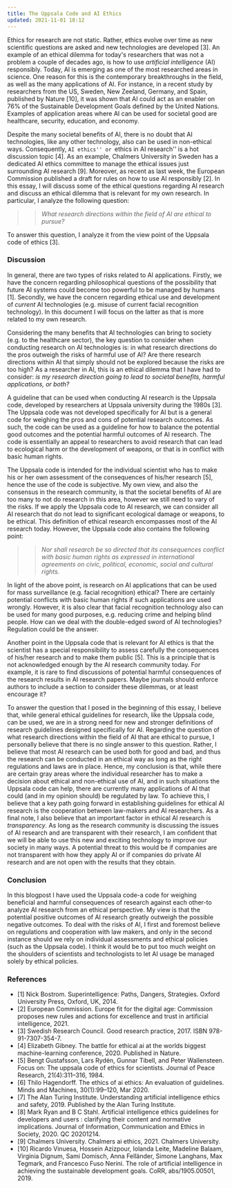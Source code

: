 ```yaml
---
title: The Uppsala Code and AI Ethics
updated: 2021-11-01 18:12
---
```


Ethics for research are not static. Rather, ethics evolve over time as new scientific questions are asked and new technologies are developed [3]. An example of an ethical dilemma for today's researchers that was not a problem a couple of decades ago, is how to use *artificial intelligence* (AI) responsibly. Today, AI is emerging as one of the most researched areas in science. One reason for this is the contemporary breakthroughs in the field, as well as the many applications of AI. For instance, in a recent study by researchers from the US, Sweden, New Zeeland, Germany, and Spain, published by Nature [10], it was shown that AI could act as an enabler on 76% of the Sustainable Development Goals defined by the United Nations. Examples of application areas where AI can be used for societal good are healthcare, security, education, and economy.

Despite the many societal benefits of AI, there is no doubt that AI technologies, like any other technology, also can be used in non-ethical ways. Consequently, ``AI ethics'' or ``ethics in AI research'' is a hot discussion topic [4]. As an example, Chalmers University in Sweden has a dedicated AI ethics committee to manage the ethical issues just surrounding AI research [9]. Moreover, as recent as last week, the European Commission published a draft for rules on how to use AI responsibly [2]. In this essay, I will discuss some of the ethical questions regarding AI research and discuss an ethical dilemma that is relevant for my own research. In particular, I analyze the following question:

>> *What research directions within the field of AI are ethical to pursue?*

To answer this question, I analyze it from the view point of the Uppsala code of ethics [3].

### Discussion

In general, there are two types of risks related to AI applications. Firstly, we have the concern regarding philosophical questions of the possibility that future AI systems could become too powerful to be managed by humans [1]. Secondly, we have the concern regarding ethical use and development of *current* AI technologies (e.g. misuse of current facial recognition technology). In this document I will focus on the latter as that is more related to my own research.

Considering the many benefits that AI technologies can bring to society (e.g. to the healthcare sector), the key question to consider when conducting research on AI technologies is: in what research directions do the pros outweigh the risks of harmful use of AI? Are there research directions within AI that simply should not be explored because the risks are too high? As a researcher in AI, this is an ethical dilemma that I have had to consider: *is my research direction going to lead to societal benefits, harmful applications, or both?*

A guideline that can be used when conducting AI research is the Uppsala code, developed by researchers at Uppsala university during the 1980s [3]. The Uppsala code was not developed specifically for AI but is a general code for weighing the pros and cons of potential research outcomes. As such, the code can be used as a guideline for how to balance the potential good outcomes and the potential harmful outcomes of AI research. The code is essentially an appeal to researchers to avoid research that can lead to ecological harm or the development of weapons, or that is in conflict with basic human rights.

The Uppsala code is intended for the individual scientist who has to make his or her own assessment of the consequences of his/her research [5], hence the use of the code is subjective. My own view, and also the consensus in the research community, is that the societal benefits of AI are too many to not do research in this area, however we still need to vary of the risks. If we apply the Uppsala code to AI research, we can consider all AI research that do not lead to significant ecological damage or weapons, to be ethical. This definition of ethical research encompasses most of the AI research today. However, the Uppsala code also contains the following point:

>> *Nor shall research be so directed that its consequences conflict with basic human rights as expressed in international agreements on civic, political, economic, social and cultural rights.*

In light of the above point, is research on AI applications that can be used for mass surveillance (e.g. facial recognition) ethical? There are certainly potential conflicts with basic human rights if such applications are used wrongly. However, it is also clear that facial recognition technology also can be used for many good purposes, e.g. reducing crime and helping blind people. How can we deal with the double-edged sword of AI technologies? Regulation could be the answer.

Another point in the Uppsala code that is relevant for AI ethics is that the scientist has a special responsibility to assess carefully the consequences of his/her research and to make them public [5]. This is a principle that is not acknowledged enough by the AI research community today. For example, it is rare to find discussions of potential harmful consequences of the research results in AI research papers. Maybe journals should enforce authors to include a section to consider these dilemmas, or at least encourage it?

To answer the question that I posed in the beginning of this essay, I believe that, while general ethical guidelines for research, like the Uppsala code, can be used, we are in a strong need for new and stronger definitions of research guidelines designed specifically for AI. Regarding the question of what research directions within the field of AI that are ethical to pursue, I personally believe that there is no single answer to this question. Rather, I believe that most AI research can be used both for good and bad, and thus the research can be conducted in an ethical way as long as the right regulations and laws are in place. Hence, my conclusion is that, while there are certain gray areas where the individual researcher has to make a decision about ethical and non-ethical use of AI, and in such situations the Uppsala code can help, there are currently many applications of AI that could (and in my opinion should) be regulated by law. To achieve this, I believe that a key path going forward in establishing guidelines for ethical AI research is the cooperation between law-makers and AI researchers. As a final note, I also believe that an important factor in ethical AI research is *transparency*. As long as the research community is discussing the issues of AI research and are transparent with their research, I am confident that we will be able to use this new and exciting technology to improve our society in many ways. A potential threat to this would be if companies are not transparent with how they apply AI or if companies do private AI research and are not open with the results that they obtain.

### Conclusion
In this blogpost I have used the Uppsala code-a code for weighing beneficial and harmful consequences of research against each other-to analyze AI research from an ethical perspective. My view is that the potential positive outcomes of AI research greatly outweigh the possible negative outcomes. To deal with the risks of AI, I first and foremost believe on regulations and cooperation with law makers, and only in the second instance should we rely on individual assessments and ethical policies (such as the Uppsala code). I think it would be to put too much weight on the shoulders of scientists and technologists to let AI usage be managed solely by ethical policies.

### References

- [1] Nick Bostrom. Superintelligence: Paths, Dangers, Strategies. Oxford University Press, Oxford, UK, 2014.
- [2] European Commission. Europe fit for the digital age: Commission proposes new rules and actions for excellence and trust in artificial intelligence, 2021.
- [3] Swedish Research Council. Good research practice, 2017. ISBN 978-91-7307-354-7.
- [4] Elizabeth Gibney. The battle for ethical ai at the worlds biggest machine-learning conference, 2020. Published in Nature.
- [5] Bengt Gustafsson, Lars Rydén, Gunnar Tibell, and Peter Wallensteen. Focus on: The uppsala code of ethics for scientists. Journal of Peace Research, 21(4):311–316, 1984.
- [6] Thilo Hagendorff. The ethics of ai ethics: An evaluation of guidelines. Minds and Machines, 30(1):99–120, Mar 2020.
- [7] The Alan Turing Institute. Understanding artificial intelligence ethics and safety, 2019. Published by the Alan Turing Institute.
- [8] Mark Ryan and B C Stahl. Artificial intelligence ethics guidelines for developers and users : clarifying their content and normative implications. Journal of Information, Communication and Ethics in Society, 2020. QC 20201214.
- [9] Chalmers University. Chalmers ai ethics, 2021. Chalmers University.
- [10] Ricardo Vinuesa, Hossein Azizpour, Iolanda Leite, Madeline Balaam, Virginia Dignum, Sami Domisch, Anna Felländer, Simone Langhans, Max Tegmark, and Francesco Fuso Nerini. The role of artificial intelligence in achieving the sustainable development goals. CoRR, abs/1905.00501, 2019.
